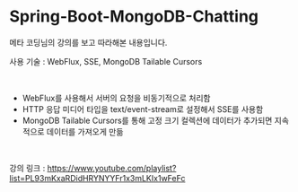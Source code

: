 # Spring-Boot-MongoDB-Chatting

메타 코딩님의 강의를 보고 따라해본 내용입니다.

사용 기술 : WebFlux, SSE, MongoDB Tailable Cursors

<br>


+ WebFlux를 사용해서 서버의 요청을 비동기적으로 처리함
+ HTTP 응답 미디어 타입을 text/event-stream로 설정해서 SSE를 사용함
+ MongoDB Tailable Cursors를 통해 고정 크기 컬렉션에 데이터가 추가되면 지속적으로 데이터를 가져오게 만듦

<br>

강의 링크 : https://www.youtube.com/playlist?list=PL93mKxaRDidHRYNYYFr1x3mLKIx1wFeFc
